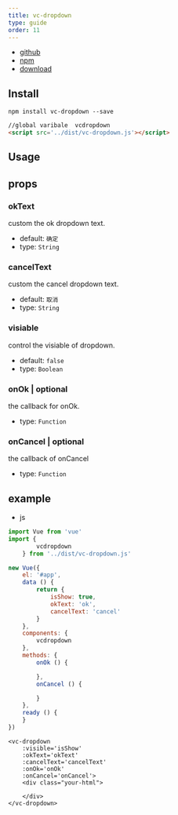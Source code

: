```yaml
---
title: vc-dropdown
type: guide
order: 11
---
```


* [github](https://github.com/iwaimai-bi-fe/vc-dropdown)
* [npm](https://www.npmjs.com/package/vc-dropdown)
* [download](https://github.com/iwaimai-bi-fe/vc-dropdown/archive/master.zip)

## Install

```npm
npm install vc-dropdown --save
```

```html
//global varibale  vcdropdown
<script src='../dist/vc-dropdown.js'></script>
```

## Usage

## props

### okText

custom the ok dropdown text.

* default: `确定`
* type: `String`

### cancelText

custom the cancel dropdown text.

* default: `取消`
* type: `String`

### visiable

control the visiable of dropdown.

* default: `false`
* type: `Boolean` 

### onOk | optional

the callback for onOk.

* type: `Function`

### onCancel | optional

the callback of onCancel

* type: `Function`


## example

* js

```js
import Vue from 'vue'
import {
        vcdropdown
    } from '../dist/vc-dropdown.js'

new Vue({
    el: '#app',
    data () {
        return {
            isShow: true,
            okText: 'ok',
            cancelText: 'cancel'
        }
    },
    components: {
        vcdropdown
    },
    methods: {
        onOk () {

        },
        onCancel () {

        }
    },
    ready () {
    }
})
```

```vue
<vc-dropdown 
    :visible='isShow'
    :okText='okText'
    :cancelText='cancelText'
    :onOk='onOk'
    :onCancel='onCancel'>
    <div class="your-html">
        
    </div>     
</vc-dropdown>
```
